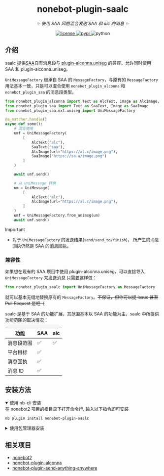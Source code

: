 <div align="center">

# nonebot-plugin-saalc

_✨ 使用 SAA 风格混合发送 SAA 和 alc 的消息 ✨_

<a href="./LICENSE">
    <img src="https://img.shields.io/github/license/AzideCupric/nonebot-plugin-saalc.svg" alt="license">
</a>
<a href="https://pypi.python.org/pypi/nonebot-plugin-saalc">
    <img src="https://img.shields.io/pypi/v/nonebot-plugin-saalc.svg" alt="pypi">
</a>
<img src="https://img.shields.io/badge/python-3.9+-blue.svg" alt="python">

</div>

## 介绍

saalc 提供[SAA](https://github.com/MountainDash/nonebot-plugin-send-anything-anywhere)自有消息段与 [plugin-alconna.uniseg](https://github.com/nonebot/plugin-alconna) 的兼容。允许同时使用 SAA 和 plugin-alconna.uniseg。

`UniMessageFactory` 继承自 SAA 的 `MessageFactory`，与原有的 `MessageFactory` 用法基本一致，只是可以混合使用 `nonebot_plugin_alconna` 和 `nonebot_plugin_saa` 的消息段类型。

```python
from nonebot_plugin_alconna import Text as AlcText, Image as AlcImage, UniMessage
from nonebot_plugin_saa import Text as SaaText, Image as SaaImage
from nonebot_plugin_saa.ext.uniseg import UniMessageFactory

@a_matcher.handle()
async def some():
    # 混合使用
    umf = UniMessageFactory(
        [
            AlcText("alc"),
            SaaText("saa"),
            AlcImage(url="https://al.c/image.png"),
            SaaImage("https://sa.a/image.png")
        ]
    )

    await umf.send()

    # 从 UniMessage 转换
    um = UniMessage(
        [
            AlcText("alc"),
            AlcImage(url="https://al.c/image.png"),
        ]
    )
    umf = UniMessageFactory.from_unimsg(um)
    await umf.send()
```

> [!IMPORTANT]
>
> - 对于 `UniMessageFactory` 的发送结果(`send/send_to/finish`)， 所产生的消息回执仍然是 SAA 的[消息回执](https://saa.none.bot/usage/message-build#receipt)。

### 兼容性

如果想在现有的 SAA 项目中使用 plugin-alconna.uniseg，可以直接导入 `UniMessageFactory` 来发送消息
只需要这样做：

```python
from nonebot_plugin_saalc import UniMessageFactory as MessageFactory
```

就可以基本无缝地替换原有的 `MessageFactory`。<del>不保证，但你可以提 Issue 甚至 Pull Request 是吧（</del>

saalc 是基于 SAA 的功能扩展，其范围基本以 SAA 的功能为主，saalc 中所提供功能范围的取决情况：

| 功能       | SAA | alc |
| ---------- | --- | --- |
| 消息段范围 | ✅  | ✅  |
| 平台目标   | ✅  |     |
| 消息回执   | ✅  |     |
| 消息 ID    | ✅  |     |

## 安装方法

<details open>
<summary>使用 nb-cli 安装</summary>
在 nonebot2 项目的根目录下打开命令行, 输入以下指令即可安装

    nb plugin install nonebot-plugin-saalc

</details>

<details>
<summary>使用包管理器安装</summary>
在 nonebot2 项目的插件目录下, 打开命令行, 根据你使用的包管理器, 输入相应的安装命令

<details>
<summary>pip</summary>

    pip install nonebot-plugin-saalc

</details>
<details>
<summary>pdm</summary>

    pdm add nonebot-plugin-saalc

</details>
<details>
<summary>poetry</summary>

    poetry add nonebot-plugin-saalc

</details>

打开 nonebot2 项目根目录下的 `pyproject.toml` 文件, 在 `[tool.nonebot]` 部分追加写入

    plugins = ["nonebot_plugin_template"]

</details>

## 相关项目

- [nonebot2](https://nonebot.dev/)
- [nonebot-plugin-alconna](https://alc.none.bot/)
- [nonebot-plugin-send-anything-anywhere](https://saa.none.bot/)

